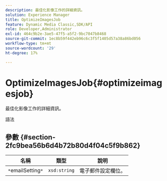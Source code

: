 ```yaml
---
description: 最佳化影像工作的詳細資訊。
solution: Experience Manager
title: OptimizeImagesJob
feature: Dynamic Media Classic,SDK/API
role: Developer,Administrator
exl-id: 464c9b2e-3ae5-47f5-a5f2-9bc7047b8468
source-git-commit: 1ec8b59f442eb96c6c3f5f1405d57a38a86bd056
workflow-type: tm+mt
source-wordcount: '29'
ht-degree: 17%

---
```


# OptimizeImagesJob{#optimizeimagesjob}

最佳化影像工作的詳細資訊。

語法

## 參數 {#section-2fc9bea56b6d4b72b80d4f04c5f9b862}

| 名稱 | 類型 | 說明 |
|---|---|---|
| `*`emailSetting`*` | `xsd:string` | 電子郵件設定欄位。 |
